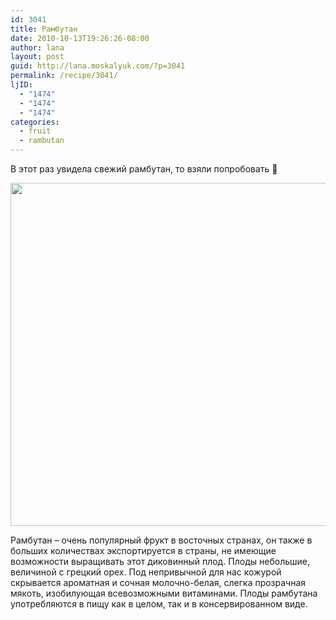 ```yaml
---
id: 3041
title: Рамбутан
date: 2010-10-13T19:26:26-08:00
author: lana
layout: post
guid: http://lana.moskalyuk.com/?p=3041
permalink: /recipe/3041/
ljID:
  - "1474"
  - "1474"
  - "1474"
categories:
  - fruit
  - rambutan
---
```

В этот раз увидела свежий рамбутан, то взяли попробовать 🙂

<img loading="lazy" class="alignnone" title="Rambutan" src="http://farm5.static.flickr.com/4018/5079582555_847b70135d_z.jpg" alt="" width="640" height="549" /> 

Рамбутан &#8211; очень популярный фрукт в восточных странах, он также в больших количествах экспортируется в страны, не имеющие возможности выращивать этот диковинный плод. Плоды небольшие, величиной с грецкий орех. Под непривычной для нас кожурой скрывается ароматная и сочная молочно-белая, слегка прозрачная мякоть, изобилующая всевозможными витаминами. Плоды рамбутана употребляются в пищу как в целом, так и в консервированном виде.